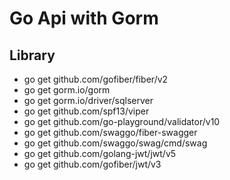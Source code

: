 # Go Api with Gorm

## Library
- go get github.com/gofiber/fiber/v2
- go get gorm.io/gorm
- go get gorm.io/driver/sqlserver
- go get github.com/spf13/viper
- go get github.com/go-playground/validator/v10
- go get github.com/swaggo/fiber-swagger
- go get github.com/swaggo/swag/cmd/swag
- go get github.com/golang-jwt/jwt/v5
- go get github.com/gofiber/jwt/v3